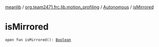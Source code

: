 [meanlib](../../index.md) / [org.team2471.frc.lib.motion_profiling](../index.md) / [Autonomous](index.md) / [isMirrored](./is-mirrored.md)

# isMirrored

`open fun isMirrored(): `[`Boolean`](https://kotlinlang.org/api/latest/jvm/stdlib/kotlin/-boolean/index.html)